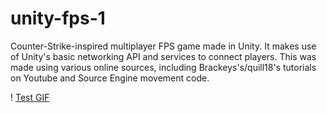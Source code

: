 # unity-fps-1
Counter-Strike-inspired multiplayer FPS game made in Unity. It makes use of Unity's basic networking API and services to connect players. This was made using various online sources, including Brackeys's/quill18's tutorials on Youtube and Source Engine movement code.

! [Test GIF](https://i.imgur.com/1wGPnsb.gif)
